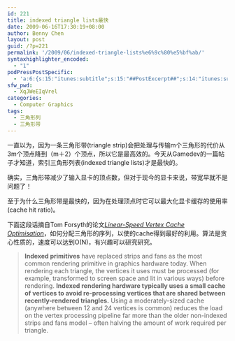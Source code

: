 ```yaml
---
id: 221
title: indexed triangle lists最快
date: 2009-06-16T17:30:19+08:00
author: Benny Chen
layout: post
guid: /?p=221
permalink: '/2009/06/indexed-triangle-lists%e6%9c%80%e5%bf%ab/'
syntaxhighlighter_encoded:
  - "1"
podPressPostSpecific:
  - 'a:6:{s:15:"itunes:subtitle";s:15:"##PostExcerpt##";s:14:"itunes:summary";s:15:"##PostExcerpt##";s:15:"itunes:keywords";s:17:"##WordPressCats##";s:13:"itunes:author";s:10:"##Global##";s:15:"itunes:explicit";s:7:"Default";s:12:"itunes:block";s:7:"Default";}'
sfw_pwd:
  - XqJWeEIqVrel
categories:
  - Computer Graphics
tags:
  - 三角形列
  - 三角形带
---
```

一直以为，因为一条三角形带(triangle strip)会把处理与传输m个三角形的代价从3m个顶点降到（m＋2）个顶点，所以它是最高效的。今天从Gamedev的一篇帖子才知道，索引三角形列表(indexed triangle lists)才是最快的。

确实，三角形带减少了输入显卡的顶点数，但对于现今的显卡来说，带宽早就不是问题了！

至于为什么三角形带是最快的，因为在处理顶点时它可以最大化显卡缓存的使用率(cache hit ratio)。

下面这段话摘自Tom Forsyth的论文[_Linear-Speed Vertex Cache Optimisation_](http://home.comcast.net/~tom_forsyth/papers/fast_vert_cache_opt.html)，如何分配三角形的序列，以使的cache得到最好的利用。算法是贪心性质的，速度可以达到O(N)，有兴趣可以研究研究。

> <p class="MsoNormal">
>   <strong>Indexed primitives</strong> have replaced strips and fans as the most common rendering primitive in graphics hardware today. When rendering each triangle, the vertices it uses must be processed (for example, transformed to screen space and lit in various ways) before rendering. <strong>Indexed rendering hardware typically uses a small cache of vertices to avoid re-processing vertices that are shared between recently-rendered triangles.</strong> Using a moderately-sized cache (anywhere between 12 and 24 vertices is common) reduces the load on the vertex processing pipeline far more than the older non-indexed strips and fans model – often halving the amount of work required per triangle.
> </p>